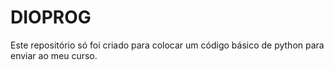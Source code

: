 # DIOPROG
Este repositório só foi criado para colocar um código básico de python para enviar ao meu curso.
